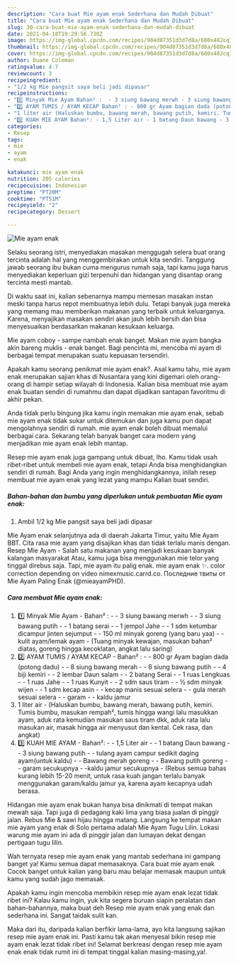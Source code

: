 ```yaml
---
description: "Cara buat Mie ayam enak Sederhana dan Mudah Dibuat"
title: "Cara buat Mie ayam enak Sederhana dan Mudah Dibuat"
slug: 30-cara-buat-mie-ayam-enak-sederhana-dan-mudah-dibuat
date: 2021-04-18T19:29:56.730Z
image: https://img-global.cpcdn.com/recipes/904d87351d3d7d8a/680x482cq70/mie-ayam-enak-foto-resep-utama.jpg
thumbnail: https://img-global.cpcdn.com/recipes/904d87351d3d7d8a/680x482cq70/mie-ayam-enak-foto-resep-utama.jpg
cover: https://img-global.cpcdn.com/recipes/904d87351d3d7d8a/680x482cq70/mie-ayam-enak-foto-resep-utama.jpg
author: Duane Coleman
ratingvalue: 4.7
reviewcount: 3
recipeingredient:
- "1/2 kg Mie pangsit saya beli jadi dipasar"
recipeinstructions:
- "1️⃣ Minyak Mie Ayam Bahan² :  - 3 siung bawang merwh - 3 siung bawang putih - 1 batang serai - 1 jempol Jahe - 1 sdm ketumbar dicampur jinten sejumput - 150 ml minyak goreng (yang baru yaa) - kulit ayam/lemak ayam (Tuang minyak kewajan, masukan bahan² diatas, goreng hingga kecoklatan, angkat lalu saring)"
- "2️⃣ AYAM TUMIS / AYAM KECAP Bahan² : - 800 gr Ayam bagian dada (potong dadu) - 8 siung bawang merah - 6 siung bawang putih - 4 biji kemiri - 2 lembar Daun salam - 2 batang Serai - 1 ruas Lengkuas - 1 ruas Jahe - 1 ruas Kunyit - 2 sdm saus tiram - ½ sdm minyak wijen  - 1 sdm kecap asin - kecap manis sesuai selera - gula merah sesuai selera - garam - kaldu jamur"
- "1 liter air (Haluskan bumbu, bawang merah, bawang putih, kemiri. Tumis bumbu, masukan rempah², tumis hingga wangi lalu masukkan ayam, aduk rata kemudian masukan saus tiram dkk, aduk rata lalu masukan air, masak hingga air menyusut dan kental. Cek rasa, dan angkat)"
- "3️⃣ KUAH MIE AYAM Bahan²: - 1,5 Liter air - 1 batang Daun bawang - 3 siung bawang putih - tulang ayam campur sedikit daging ayam(untuk kaldu) - Bawang merah goreng  - Bawang putih goreng - garam secukupnya -kaldu jamur secukupnya (Rebus semua bahas kurang lebih 15-20 menit, untuk rasa kuah jangan terlalu banyak menggunakan garam/kaldu jamur ya, karena ayam kecapnya udah berasa."
categories:
- Resep
tags:
- mie
- ayam
- enak

katakunci: mie ayam enak 
nutrition: 205 calories
recipecuisine: Indonesian
preptime: "PT20M"
cooktime: "PT51M"
recipeyield: "2"
recipecategory: Dessert

---
```



![Mie ayam enak](https://img-global.cpcdn.com/recipes/904d87351d3d7d8a/680x482cq70/mie-ayam-enak-foto-resep-utama.jpg)

Selaku seorang istri, menyediakan masakan menggugah selera buat orang tercinta adalah hal yang menggembirakan untuk kita sendiri. Tanggung jawab seorang ibu bukan cuma mengurus rumah saja, tapi kamu juga harus menyediakan keperluan gizi terpenuhi dan hidangan yang disantap orang tercinta mesti mantab.

Di waktu  saat ini, kalian sebenarnya mampu memesan masakan instan meski tanpa harus repot membuatnya lebih dulu. Tetapi banyak juga mereka yang memang mau memberikan makanan yang terbaik untuk keluarganya. Karena, menyajikan masakan sendiri akan jauh lebih bersih dan bisa menyesuaikan berdasarkan makanan kesukaan keluarga. 

Mie ayam coboy - sampe nambah enak banget. Makan mie ayam bangka akin bareng muklis - enak banget. Bagi pencinta mi, mencoba mi ayam di berbagai tempat merupakan suatu kepuasan tersendiri.

Apakah kamu seorang penikmat mie ayam enak?. Asal kamu tahu, mie ayam enak merupakan sajian khas di Nusantara yang kini digemari oleh orang-orang di hampir setiap wilayah di Indonesia. Kalian bisa membuat mie ayam enak buatan sendiri di rumahmu dan dapat dijadikan santapan favoritmu di akhir pekan.

Anda tidak perlu bingung jika kamu ingin memakan mie ayam enak, sebab mie ayam enak tidak sukar untuk ditemukan dan juga kamu pun dapat mengolahnya sendiri di rumah. mie ayam enak boleh dibuat memalui berbagai cara. Sekarang telah banyak banget cara modern yang menjadikan mie ayam enak lebih mantap.

Resep mie ayam enak juga gampang untuk dibuat, lho. Kamu tidak usah ribet-ribet untuk membeli mie ayam enak, tetapi Anda bisa menghidangkan sendiri di rumah. Bagi Anda yang ingin menghidangkannya, inilah resep membuat mie ayam enak yang lezat yang mampu Kalian buat sendiri.

<!--inarticleads1-->

##### Bahan-bahan dan bumbu yang diperlukan untuk pembuatan Mie ayam enak:

1. Ambil 1/2 kg Mie pangsit saya beli jadi dipasar


Mie Ayam enak selanjutnya ada di daerah Jakarta Timur, yaitu Mie Ayam BBT. Cita rasa mie ayam yang disajikan khas dan tidak terlalu manis dengan. Resep Mie Ayam - Salah satu makanan yang menjadi kesukaan banyak kalangan masyarakat Atau, kamu juga bisa menggunakan mie telor yang tinggal direbus saja. Tapi, mie ayam itu palig enak. mie ayam enak ✨. color correction depending on video nimexmusic.carrd.co. Последние твиты от Mie Ayam Paling Enak (@mieayamPHD). 

<!--inarticleads2-->

##### Cara membuat Mie ayam enak:

1. 1️⃣ Minyak Mie Ayam - Bahan² :  - - 3 siung bawang merwh - - 3 siung bawang putih - - 1 batang serai - - 1 jempol Jahe - - 1 sdm ketumbar dicampur jinten sejumput - - 150 ml minyak goreng (yang baru yaa) - - kulit ayam/lemak ayam - (Tuang minyak kewajan, masukan bahan² diatas, goreng hingga kecoklatan, angkat lalu saring)
1. 2️⃣ AYAM TUMIS / AYAM KECAP - Bahan² : - - 800 gr Ayam bagian dada (potong dadu) - - 8 siung bawang merah - - 6 siung bawang putih - - 4 biji kemiri - - 2 lembar Daun salam - - 2 batang Serai - - 1 ruas Lengkuas - - 1 ruas Jahe - - 1 ruas Kunyit - - 2 sdm saus tiram - - ½ sdm minyak wijen  - - 1 sdm kecap asin - - kecap manis sesuai selera - - gula merah sesuai selera - - garam - - kaldu jamur
1. 1 liter air - (Haluskan bumbu, bawang merah, bawang putih, kemiri. Tumis bumbu, masukan rempah², tumis hingga wangi lalu masukkan ayam, aduk rata kemudian masukan saus tiram dkk, aduk rata lalu masukan air, masak hingga air menyusut dan kental. Cek rasa, dan angkat)
1. 3️⃣ KUAH MIE AYAM - Bahan²: - - 1,5 Liter air - - 1 batang Daun bawang - - 3 siung bawang putih - - tulang ayam campur sedikit daging ayam(untuk kaldu) - - Bawang merah goreng  - - Bawang putih goreng - - garam secukupnya - -kaldu jamur secukupnya - (Rebus semua bahas kurang lebih 15-20 menit, untuk rasa kuah jangan terlalu banyak menggunakan garam/kaldu jamur ya, karena ayam kecapnya udah berasa.


Hidangan mie ayam enak bukan hanya bisa dinikmati di tempat makan mewah saja. Tapi juga di pedagang kaki lima yang biasa jualan di pinggir jalan. Rebus Mie &amp; sawi hijau hingga matang. Langsung ke tempat makan mie ayam yang enak di Solo pertama adalah Mie Ayam Tugu Lilin. Lokasi warung mie ayam ini ada di pinggir jalan dan lumayan dekat dengan pertigaan tugu lilin. 

Wah ternyata resep mie ayam enak yang mantab sederhana ini gampang banget ya! Kamu semua dapat memasaknya. Cara buat mie ayam enak Cocok banget untuk kalian yang baru mau belajar memasak maupun untuk kamu yang sudah jago memasak.

Apakah kamu ingin mencoba membikin resep mie ayam enak lezat tidak ribet ini? Kalau kamu ingin, yuk kita segera buruan siapin peralatan dan bahan-bahannya, maka buat deh Resep mie ayam enak yang enak dan sederhana ini. Sangat taidak sulit kan. 

Maka dari itu, daripada kalian berfikir lama-lama, ayo kita langsung sajikan resep mie ayam enak ini. Pasti kamu tak akan menyesal bikin resep mie ayam enak lezat tidak ribet ini! Selamat berkreasi dengan resep mie ayam enak enak tidak rumit ini di tempat tinggal kalian masing-masing,ya!.

